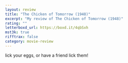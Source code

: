 ```yaml
---
layout: review
title: "The Chicken of Tomorrow (1948)"
excerpt: "My review of The Chicken of Tomorrow (1948)"
rating: ""
letterboxd_url: https://boxd.it/4qbSxh
mst3k: true
rifftrax: false
category: movie-review
---
```


lick your eggs, or have a friend lick them!
